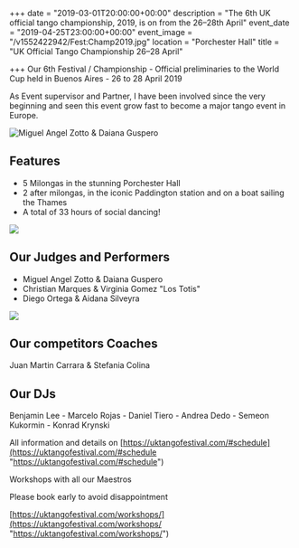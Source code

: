 +++
date = "2019-03-01T20:00:00+00:00"
description = "The 6th UK official tango championship, 2019, is on from the 26–28th April"
event_date = "2019-04-25T23:00:00+00:00"
event_image = "/v1552422942/Fest:Champ2019.jpg"
location = "Porchester Hall"
title = "UK Official Tango Championship 26–28 April"

+++
Our 6th Festival / Championship - Official preliminaries to the World Cup held in Buenos Aires - 26 to 28 April 2019

As Event supervisor and Partner, I have been involved since the very beginning and seen this event grow fast to become a major tango event in Europe.

![Miguel Angel Zotto & Daiana Guspero](https://res.cloudinary.com/paris-tango/image/upload/v1552423113/zotto%20pic.jpg)

## Features

* 5 Milongas in the stunning Porchester Hall
* 2 after milongas, in the iconic Paddington station and on a boat sailing the Thames
* A total of 33 hours of social dancing!

![](https://res.cloudinary.com/paris-tango/image/upload/v1552439623/los%20totis.jpg)

## Our Judges and Performers

* Miguel Angel Zotto & Daiana Guspero
* Christian Marques & Virginia Gomez "Los Totis"
* Diego Ortega & Aidana Silveyra

![](https://res.cloudinary.com/paris-tango/image/upload/v1552439670/Aldana%20pic.jpg)

## Our competitors Coaches

Juan Martin Carrara & Stefania Colina

## Our DJs

Benjamin Lee - Marcelo Rojas - Daniel Tiero - Andrea Dedo - Semeon Kukormin - Konrad Krynski

All information and details on [https://uktangofestival.com/#schedule](https://uktangofestival.com/#schedule "https://uktangofestival.com/#schedule")

Workshops with all our Maestros

Please book early to avoid disappointment

[https://uktangofestival.com/workshops/](https://uktangofestival.com/workshops/ "https://uktangofestival.com/workshops/")